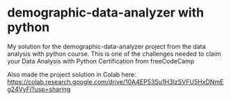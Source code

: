 # demographic-data-analyzer with python

My solution for the demographic-data-analyzer project from the data analysis with python course. This is one of the challenges needed to claim your Data Analysis with Python Certification from freeCodeCamp

Also made the project solution in Colab here: https://colab.research.google.com/drive/10A4EP53Su1H3IzSVFU5HxDNmEg24VyFi?usp=sharing
